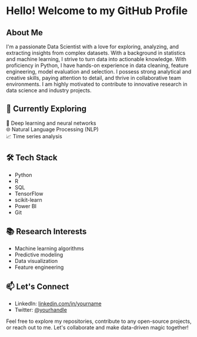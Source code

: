 # Hello! Welcome to my GitHub Profile

## About Me
I'm a passionate Data Scientist with a love for exploring, analyzing, and extracting insights from complex datasets. With a background in statistics and machine learning, I strive to turn data into actionable knowledge. 
With proficiency in Python, I have hands-on experience in data cleaning, feature engineering, model evaluation and selection. I possess strong analytical and creative skills, paying attention to detail, and thrive in collaborative team environments. I am highly motivated to contribute to innovative research in data science and industry projects.

## 🌱 Currently Exploring
🔭 Deep learning and neural networks  
🌐 Natural Language Processing (NLP)  
📈 Time series analysis  


## 🛠️ Tech Stack
- Python  
- R  
- SQL  
- TensorFlow  
- scikit-learn  
- Power BI  
- Git  

## 📚 Research Interests
- Machine learning algorithms  
- Predictive modeling  
- Data visualization  
- Feature engineering  

## 📫 Let's Connect
- LinkedIn: [linkedin.com/in/yourname](https://www.linkedin.com/in/mohammad-anas-29bbba219)  
- Twitter: [@yourhandle](https://twitter.com/Mohamma72895656)  

Feel free to explore my repositories, contribute to any open-source projects, or reach out to me. Let's collaborate and make data-driven magic together!
